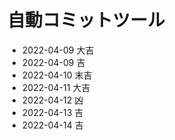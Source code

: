 # 自動コミットツール
- 2022-04-09 大吉
- 2022-04-09 吉
- 2022-04-10 末吉
- 2022-04-11 大吉
- 2022-04-12 凶
- 2022-04-13 吉
- 2022-04-14 吉
